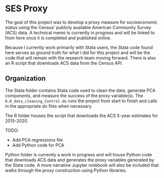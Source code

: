 # SES Proxy
The goal of this project was to develop a proxy measure for socioeconomic status using the Census' publicly available American Community Survey (ACS) data. A technical memo is currently in progress and will be linked to from here once it is completed and published online.

Because I currently work primarily with Stata users, the Stata code found here serves as ground truth for what I did for this project and will be the code that will remain with the research team moving forward. There is also an R script that downloads ACS data from the Census API.

## Organization
The Stata folder contains Stata code used to clean the data, generate PCA components, and measure the success of the proxy variable(s). The `0.0_data_cleaning_Control.do` runs the project from start to finish and calls in the appropriate do files when necessary.

The R folder houses the script that downloads the ACS 5-year estimates for 2015-2020.

TODO:
 - Add PCA regressions file
 - Add Python code for PCA

Python folder is currently a work in progress and will house Python code that downloads ACS data and generates the proxy variables generated by the Stata code. A more narrative Jupyter notebook will also be included that walks through the proxy construction using Python libraries.